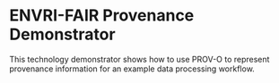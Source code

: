 # ENVRI-FAIR Provenance Demonstrator

This technology demonstrator shows how to use PROV-O to represent provenance information for an example data processing workflow.
